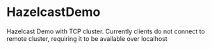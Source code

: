 # HazelcastDemo
Hazelcast Demo with TCP cluster. Currently clients do not connect to remote cluster, requiring it to be available over localhost
